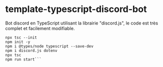 # template-typescript-discord-bot
Bot discord en TypeScript utilisant la librairie "discord.js", le code est très complet et facilement modifiable.  

```Commandes à effectuer dans le terminal 
npx tsc --init
npm init -y
npm i @types/node typescript --save-dev
npm i discord.js dotenv
npx tsc 
npm run start```
